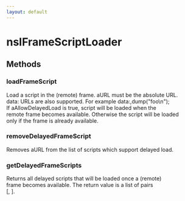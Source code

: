 ```yaml
---
layout: default
---
```


# nsIFrameScriptLoader #

## Methods ##

### loadFrameScript ###
  
Load a script in the (remote) frame. aURL must be the absolute URL.  
data: URLs are also supported. For example data:,dump("foo\n");  
If aAllowDelayedLoad is true, script will be loaded when the  
remote frame becomes available. Otherwise the script will be loaded  
only if the frame is already available.  
  

### removeDelayedFrameScript ###
  
Removes aURL from the list of scripts which support delayed load.  
  

### getDelayedFrameScripts ###
  
Returns all delayed scripts that will be loaded once a (remote)  
frame becomes available. The return value is a list of pairs  
[<URL>, <WasLoadedInGlobalScope>].  
  
